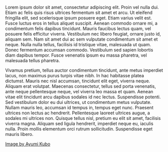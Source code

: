  Lorem ipsum dolor sit amet, consectetur adipiscing elit. Proin vel nulla dui. Etiam ac felis quis risus ultrices fermentum sit amet et arcu. Ut eleifend fringilla elit, sed scelerisque ipsum posuere eget. Etiam varius velit est. Fusce luctus eros in tellus aliquet suscipit. Aenean commodo ornare mi, a condimentum felis dapibus tincidunt. Mauris faucibus lectus quam, vel posuere felis efficitur viverra. Vestibulum nec libero feugiat, ornare justo id, aliquam sem. Nam sit amet dui ac sem vulputate condimentum sit amet et neque. Nulla nulla tellus, facilisis id tristique vitae, malesuada ut quam. Donec fermentum accumsan commodo. Vestibulum sed sapien lobortis diam dapibus tempor. Fusce venenatis ipsum eu massa pharetra, vel malesuada tellus pharetra.

Vivamus pretium, tellus auctor condimentum tincidunt, ante metus imperdiet lacus, non maximus purus turpis vitae nibh. In hac habitasse platea dictumst. Mauris nec nisl accumsan, tincidunt elit eget, viverra neque. Aliquam erat volutpat. Maecenas consectetur, tellus sed porta venenatis, ante neque pellentesque neque, vel viverra leo massa et quam. Aenean vitae elit tincidunt arcu dapibus sodales id nec lectus. Suspendisse potenti. Sed vestibulum dolor eu dui ultrices, ut condimentum metus vulputate. Nullam mauris leo, accumsan id tempus in, tempus eget nunc. Praesent ultrices non lectus ac hendrerit. Pellentesque laoreet ultrices augue, a sodales mi ultrices non. Quisque tellus nisl, pretium eu elit sit amet, facilisis viverra magna. Aliquam sed ligula hendrerit, imperdiet neque eu, iaculis nulla. Proin mollis elementum orci rutrum sollicitudin. Suspendisse eget mauris libero. 

[Image by Ayumi Kubo](https://unsplash.com/photos/DlqvzaC99u0)

